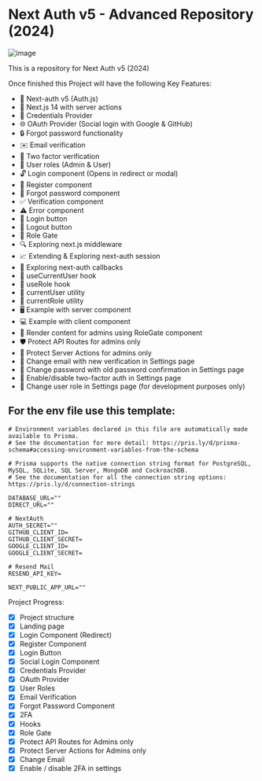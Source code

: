 # Next Auth v5 - Advanced Repository (2024)

![image](https://camo.githubusercontent.com/b75e91243ebf112aa9ea6045d97ee08c782376d48d7a384b2fb5f660cebd328c/68747470733a2f2f6b6f726162692d65636f6d6d657263652d61646d696e2e76657263656c2e6170702f5f6e6578742f696d6167653f75726c3d68747470732533412532462532467265732e636c6f7564696e6172792e636f6d253246646e636d6a7034317a253246696d61676525324675706c6f616425324676313730343134363539372532466a73716363616e33676a74636f6f7372627974612e706e6726773d3139323026713d3735)

This is a repository for Next Auth v5 (2024)

Once finished this Project will have the following Key Features:

- 🔐 Next-auth v5 (Auth.js)
- 🚀 Next.js 14 with server actions
- 🔑 Credentials Provider
- 🌐 OAuth Provider (Social login with Google & GitHub)
- 🔒 Forgot password functionality
- ✉️ Email verification
- 📱 Two factor verification
- 👥 User roles (Admin & User)
- 🔓 Login component (Opens in redirect or modal)
- 📝 Register component
- 🤔 Forgot password component
- ✅ Verification component
- ⚠️ Error component
- 🔘 Login button
- 🚪 Logout button
- 🚧 Role Gate
- 🔍 Exploring next.js middleware
- 📈 Extending & Exploring next-auth session
- 🔄 Exploring next-auth callbacks
- 👤 useCurrentUser hook
- 🛂 useRole hook
- 🧑 currentUser utility
- 👮 currentRole utility
- 🖥️ Example with server component
- 💻 Example with client component
- 👑 Render content for admins using RoleGate component
- 🛡️ Protect API Routes for admins only
- 🔐 Protect Server Actions for admins only
- 📧 Change email with new verification in Settings page
- 🔑 Change password with old password confirmation in Settings page
- 🔔 Enable/disable two-factor auth in Settings page
- 🔄 Change user role in Settings page (for development purposes only)

## For the env file use this template:

```env
# Environment variables declared in this file are automatically made available to Prisma.
# See the documentation for more detail: https://pris.ly/d/prisma-schema#accessing-environment-variables-from-the-schema

# Prisma supports the native connection string format for PostgreSQL, MySQL, SQLite, SQL Server, MongoDB and CockroachDB.
# See the documentation for all the connection string options: https://pris.ly/d/connection-strings

DATABASE_URL=""
DIRECT_URL=""

# NextAuth
AUTH_SECRET=""
GITHUB_CLIENT_ID=
GITHUB_CLIENT_SECRET=
GOOGLE_CLIENT_ID=
GOOGLE_CLIENT_SECRET=

# Resend Mail
RESEND_API_KEY=

NEXT_PUBLIC_APP_URL=""
```

Project Progress:

- [x] Project structure
- [x] Landing page
- [x] Login Component (Redirect)
- [x] Register Component
- [x] Login Button
- [x] Social Login Component
- [x] Credentials Provider
- [x] OAuth Provider
- [x] User Roles
- [x] Email Verification
- [x] Forgot Password Component
- [x] 2FA
- [x] Hooks
- [x] Role Gate
- [x] Protect API Routes for Admins only
- [x] Protect Server Actions for Admins only
- [x] Change Email
- [x] Enable / disable 2FA in settings
